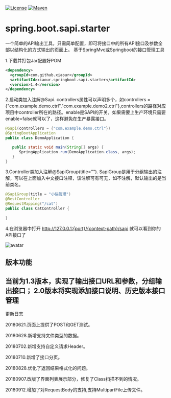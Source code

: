 [![License](https://img.shields.io/badge/License-Apache%202.0-blue.svg)](https://opensource.org/licenses/Apache-2.0)
[![Maven](https://img.shields.io/badge/maven-v1.3-blue.svg)](https://search.maven.org/artifact/com.github.xiaour/xiaour.springboot.sapi.starter/1.2/jar)

# spring.boot.sapi.starter
一个简单的API输出工具，只需简单配置，即可将接口中的所有API接口及参数全部以结构化的方式输出的页面上。
基于SpringMvc或Springboot的接口管理工具

1.下载并打包Jar配置好POM
```xml
<dependency>
  <groupId>com.github.xiaour</groupId>
  <artifactId>xiaour.springboot.sapi.starter</artifactId>
  <version>1.4</version>
</dependency>
```
2.启动类加入注解@Sapi.
controllers属性可以声明多个，如controllers = {"com.example.demo.ctrl","com.example.demo2.ctrl"},controllers的路径对应项目中controller所在的路径。enable是SAPI的开关，如果需要上生产环境只需要enable=false就可以了，这样避免在生产暴露接口。

```java
@Sapi(controllers = {"com.example.demo.ctrl"})
@SpringBootApplication
public class DemoApplication {

   public static void main(String[] args) {
      SpringApplication.run(DemoApplication.class, args);
   }
}
```
3.Controller类加入注解@SapiGroup(title="").
SapiGroup是用于分组输出的注解，可以在上面加入中文接口注释，该注解可有可无，如不注解，默认输出的是当前类名。
```java
@SapiGroup(title = "小猫管理")
@RestController
@RequestMapping("/cat")
public class CatController {
    
}
```

 
4.在浏览器中打开 http://127.0.0.1:{port}/{context-path}/sapi 就可以看到你的API接口了
 
 ![avatar](https://oscimg.oschina.net/oscnet/1a3545fa7abcfff02354740d61ce81daf56.jpg)


## 版本功能

当前为1.3版本，实现了输出接口URL和参数，分组输出接口；
2.0版本将实现添加接口说明、历史版本接口管理
-------------------------------------------------------------
更新日志

20180621.页面上提供了POST和GET测试。

20180628.新增支持文件类型的数据。

20180702.新增支持自定义请求Header。

20180710.新增了接口分页。

20180828.优化了返回结果格式化的问题。

20180907.改版了界面列表展示部分，修复了Class扫描不到的情况。

20180912.增加了对RequestBody的支持,支持MultipartFile上传文件。
